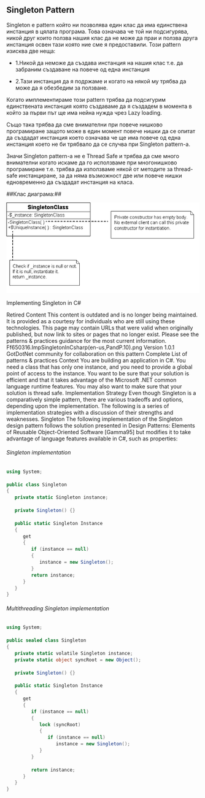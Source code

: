 ## Singleton Pattern ##
Singleton e pattern който ни позволява един клас да има единствена инстанция в цялата програма. Това означава че той ни подсигурява, никой друг които ползва нашия клас да не може да праи и ползва друга инстанция освен тази която ние сме я предоставили. Този pattern изисква две неща:

- 1.Никой да неможе да създава инстанция на нашия клас т.е. да забраним създаване на повече од една инстанция

- 2.Тази инстанция да я подржаме и когато на някой му трябва да може да я обезбедим за ползване.

Когато имплементираме този pattern трябва да подсигурим  единствената инстанция която създаваме да я създадем в момента в който за първи път ще има нейна нужда чрез Lаzy loading.

Също така трябва да сме внимателни при повече нишково програмиране защото може в един момент повече нишки да се опитат да създадат инстанция което означава че ще има повече од една инстанция което не би трябвало да се случва при Singleton pattern-a. 
 
Значи Singleton pattern-a не е Thread Safe и трябва да сме много внимателни когато искаме да го исползваме при многонишково програмиране т.е. трябва да използваме някой от методите за thread-safe инстанциране, за да няма възможност две или повече нишки едновременно да създадат инстанция на класа.

##Клас диаграма:##

![](singleton-img.gif)

Implementing Singleton in C#

Retired Content
This content is outdated and is no longer being maintained. It is provided as a courtesy for individuals who are still using these technologies. This page may contain URLs that were valid when originally published, but now link to sites or pages that no longer exist. Please see the patterns & practices guidance for the most current information.
Ff650316.ImpSingletonInCsharp(en-us,PandP.10).png
Version 1.0.1
GotDotNet community for collaboration on this pattern
Complete List of patterns & practices
Context
You are building an application in C#. You need a class that has only one instance, and you need to provide a global point of access to the instance. You want to be sure that your solution is efficient and that it takes advantage of the Microsoft .NET common language runtime features. You may also want to make sure that your solution is thread safe.
Implementation Strategy
Even though Singleton is a comparatively simple pattern, there are various tradeoffs and options, depending upon the implementation. The following is a series of implementation strategies with a discussion of their strengths and weaknesses.
Singleton
The following implementation of the Singleton design pattern follows the solution presented in Design Patterns: Elements of Reusable Object-Oriented Software [Gamma95] but modifies it to take advantage of language features available in C#, such as properties:
 
###### Singleton implementation
~~~c#
using System;

public class Singleton
{
   private static Singleton instance;

   private Singleton() {}

   public static Singleton Instance
   {
      get
      {
         if (instance == null)
         {
            instance = new Singleton();
         }
         return instance;
      }
   }
}
~~~
 
###### Multithreading Singleton implementation
~~~c#
using System;

public sealed class Singleton
{
   private static volatile Singleton instance;
   private static object syncRoot = new Object();

   private Singleton() {}

   public static Singleton Instance
   {
      get 
      {
         if (instance == null) 
         {
            lock (syncRoot) 
            {
               if (instance == null) 
                  instance = new Singleton();
            }
         }

         return instance;
      }
   }
}
~~~